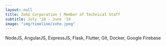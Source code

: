 ```yaml
---
layout: null
title: Zoho Corporation | Member of Technical Staff
subtitle: July '18 - June '19
image: "img/timeline/zoho.jpeg"
---
```

NodeJS, AngularJS, ExpressJS, Flask, Flutter, Git, Docker, Google Firebase